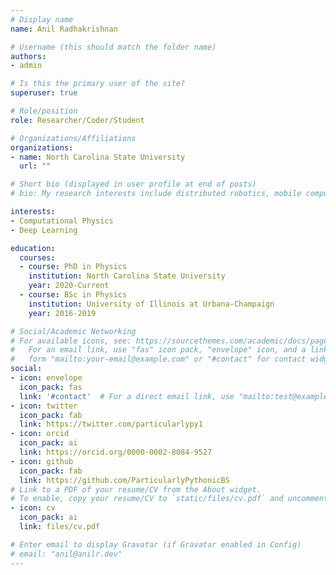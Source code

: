 ```yaml
---
# Display name
name: Anil Radhakrishnan

# Username (this should match the folder name)
authors:
- admin

# Is this the primary user of the site?
superuser: true

# Role/position
role: Researcher/Coder/Student

# Organizations/Affiliations
organizations:
- name: North Carolina State University
  url: ""

# Short bio (displayed in user profile at end of posts)
# bio: My research interests include distributed robotics, mobile computing and programmable matter.

interests:
- Computational Physics
- Deep Learning

education:
  courses:
  - course: PhD in Physics
    institution: North Carolina State University
    year: 2020-Current
  - course: BSc in Physics
    institution: University of Illinois at Urbana-Champaign
    year: 2016-2019

# Social/Academic Networking
# For available icons, see: https://sourcethemes.com/academic/docs/page-builder/#icons
#   For an email link, use "fas" icon pack, "envelope" icon, and a link in the
#   form "mailto:your-email@example.com" or "#contact" for contact widget.
social:
- icon: envelope
  icon_pack: fas
  link: '#contact'  # For a direct email link, use "mailto:test@example.org".
- icon: twitter
  icon_pack: fab
  link: https://twitter.com/particularlypy1
- icon: orcid
  icon_pack: ai
  link: https://orcid.org/0000-0002-8084-9527
- icon: github
  icon_pack: fab
  link: https://github.com/ParticularlyPythonicBS
# Link to a PDF of your resume/CV from the About widget.
# To enable, copy your resume/CV to `static/files/cv.pdf` and uncomment the lines below.
- icon: cv
  icon_pack: ai
  link: files/cv.pdf

# Enter email to display Gravatar (if Gravatar enabled in Config)
# email: "anil@anilr.dev"
---
```

